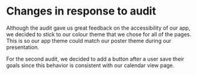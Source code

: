 # Changes in response to audit

Although the audit gave us great feedback on the accessibility of our app, we decided to 
stick to our colour theme that we chose for all of the pages. This is so our app theme
could match our poster theme during our presentation.

For the second audit, we decided to add a button after a user save their goals since
this behavior is consistent with our calendar view page.
